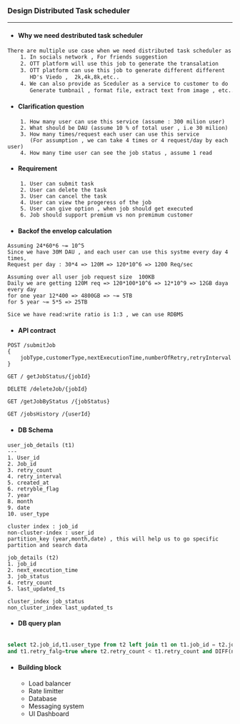 ### Design Distributed Task scheduler
---

* #### Why we need destributed task scheduler
```html
There are multiple use case when we need distributed task scheduler as mentioned below
    1. In socials network , For friends suggestion
    2. OTT platform will use this job to generate the transalation 
    3. OTT platform can use this job to generate different different
       HD's Viedo ,  2k,4k,8k,etc..
    4. We can also provide as Sceduler as a service to customer to do 
       Generate tumbnail , format file, extract text from image , etc..
```

* #### Clarification question
```text
    1. How many user can use this service (assume : 300 milion user)
    2. What should be DAU (assume 10 % of total user , i.e 30 milion)
    3. How many times/request each user can use this service 
       (For assumption , we can take 4 times or 4 request/day by each user)
    4. How many time user can see the job status , assume 1 read 
```

* #### Requirement
```
    1. User can submit task
    2. User can delete the task
    3. User can cancel the task
    4. User can view the progeress of the job
    5. User can give option , when job should get executed
    6. Job should support premium vs non premimum customer
```


* #### Backof the envelop calculation
```
Assuming 24*60*6 ~= 10^5
Since we have 30M DAU , and each user can use this systme every day 4 times,
Request per day : 30*4 => 120M => 120*10^6 => 1200 Req/sec

Assuming over all user job request size  100KB
Daily we are getting 120M req => 120*100*10^6 => 12*10^9 => 12GB daya every day
for one year 12*400 => 4800GB => ~= 5TB
for 5 year ~= 5*5 => 25TB 

Sice we have read:write ratio is 1:3 , we can use RDBMS

```

* #### API contract

```HTTP
POST /submitJob
{
    jobType,customerType,nextExecutionTime,numberOfRetry,retryInterval
}

GET / getJobStatus/{jobId}

DELETE /deleteJob/{jobId}

GET /getJobByStatus /{jobStatus}

GET /jobsHistory /{userId}

```

* #### DB Schema

```
user_job_details (t1)
---
1. User_id
2. Job_id
3. retry_count
4. retry_interval
5. created_at
6. retryble_flag
7. year
8. month
9. date
10. user_type

cluster index : job_id
non-cluster-index : user_id
partition_key (year,month,date) , this will help us to go specific partition and search data

job_details (t2)
1. job_id
2. next_execution_time
3. job_status
4. retry_count
5. last_updated_ts

cluster_index job_status
non_cluster_index last_updated_ts

```

* #### DB query plan
```SQL format

select t2.job_id,t1.user_type from t2 left join t1 on t1.job_id = t2.job_id 
and t1.retry_falg=true where t2.retry_count < t1.retry_count and DIFF(next_execution_time-now()) < t1.retry_interval  and t2.job_status != COMPLETED

```

* #### Building block

    * Load balancer
    * Rate limitter
    * Database
    * Messaging system
    * UI Dashboard




